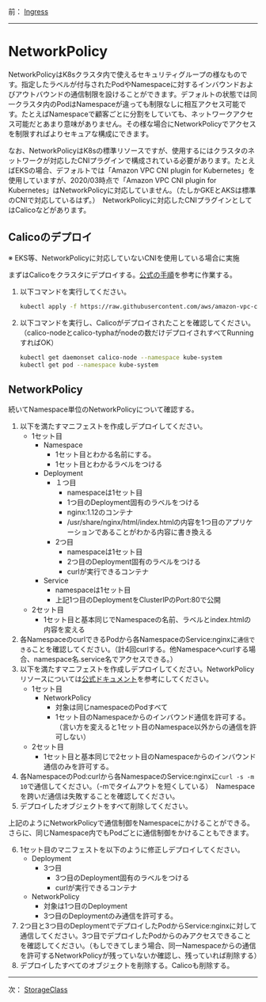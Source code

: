 前： [Ingress](Ingress.md)  

---

# NetworkPolicy
NetworkPolicyはK8sクラスタ内で使えるセキュリティグループの様なものです。指定したラベルが付与されたPodやNamespaceに対するインバウンドおよびアウトバウンドの通信制限を設けることができます。デフォルトの状態では同一クラスタ内のPodはNamespaceが違っても制限なしに相互アクセス可能です。たとえばNamespaceで顧客ごとに分割をしていても、ネットワークアクセス可能だとあまり意味がありません。その様な場合にNetworkPolicyでアクセスを制限すればよりセキュアな構成にできます。

なお、NetworkPolicyはK8sの標準リソースですが、使用するにはクラスタのネットワークが対応したCNIプラグインで構成されている必要があります。たとえばEKSの場合、デフォルトでは「Amazon VPC CNI plugin for Kubernetes」を使用していますが、2020/03時点で「Amazon VPC CNI plugin for Kubernetes」はNetworkPolicyに対応していません。（たしかGKEとAKSは標準のCNIで対応しているはず。）　NetworkPolicyに対応したCNIプラグインとしてはCalicoなどがあります。

## Calicoのデプロイ

※ EKS等、NetworkPolicyに対応していないCNIを使用している場合に実施 

まずはCalicoをクラスタにデプロイする。[公式の手順](https://docs.aws.amazon.com/ja_jp/eks/latest/userguide/calico.html)を参考に作業する。

1. 以下コマンドを実行してください。
   ``` sh
   kubectl apply -f https://raw.githubusercontent.com/aws/amazon-vpc-cni-k8s/release-1.5/config/v1.5/calico.yaml
   ```
2. 以下コマンドを実行し、Calicoがデプロイされたことを確認してください。（calico-nodeとcalico-typhaがnodeの数だけデプロイされすべてRunningすればOK）
   ``` sh
   kubectl get daemonset calico-node --namespace kube-system
   kubectl get pod --namespace kube-system
   ```

## NetworkPolicy
続いてNamespace単位のNetworkPolicyについて確認する。

1. 以下を満たすマニフェストを作成しデプロイしてください。
   - 1セット目
     - Namespace
       - 1セット目とわかる名前にする。
       - 1セット目とわかるラベルをつける
     - Deployment
       - １つ目
         - namespaceは1セット目
         - 1つ目のDeployment固有のラベルをつける
         - nginx:1.12のコンテナ
         - /usr/share/nginx/html/index.htmlの内容を1つ目のアプリケーションであることがわかる内容に書き換える
       - 2つ目
         - namespaceは1セット目
         - 2つ目のDeployment固有のラベルをつける
         - curlが実行できるコンテナ
     - Service
       - namespaceは1セット目
       - 上記1つ目のDeploymentをClusterIPのPort:80で公開
   - 2セット目
     - 1セット目と基本同じでNamespaceの名前、ラベルとindex.htmlの内容を変える
2. 各NamespaceのcurlできるPodから各NamespaceのService:nginxに``通信できる``ことを確認してください。（計4回curlする。他Namespaceへcurlする場合、namespace名.service名でアクセスできる。）
3. 以下を満たすマニフェストを作成しデプロイしてください。NetworkPolicyリソースについては[公式ドキュメント](https://kubernetes.io/docs/concepts/services-networking/network-policies/)を参考にしてください。
   - 1セット目
     - NetworkPolicy
       - 対象は同じnamespaceのPodすべて
       - 1セット目のNamespaceからのインバウンド通信を許可する。（言い方を変えると1セット目のNamespace以外からの通信を許可しない）
   - 2セット目
     - 1セット目と基本同じで2セット目のNamespaceからのインバウンド通信のみを許可する。
4. 各NamespaceのPod:curlから各NamespaceのService:nginxに``curl -s -m 10``で通信してください。（-mでタイムアウトを短くしている）　Namespaceを跨いだ通信は失敗することを確認してください。
5. デプロイしたオブジェクトをすべて削除してください。

上記のようにNetworkPolicyで通信制御をNamespaceにかけることができる。さらに、同じNamespace内でもPodごとに通信制御をかけることもできます。

6. 1セット目のマニフェストを以下のように修正しデプロイしてください。
   - Deployment
     - 3つ目
       - 3つ目のDeployment固有のラベルをつける
       - curlが実行できるコンテナ
   - NetworkPolicy
     - 対象は1つ目のDeployment
     - 3つ目のDeploymentのみ通信を許可する。
7. 2つ目と3つ目のDeploymentでデプロイしたPodからService:nginxに対して通信してください。3つ目でデプロイしたPodからのみアクセスできることを確認してください。（もしできてしまう場合、同一Namespaceからの通信を許可するNetworkPolicyが残っていないか確認し、残っていれば削除する）
8. デプロイしたすべてのオブジェクトを削除する。Calicoも削除する。

---

次： [StorageClass](StorageClass.md)  
